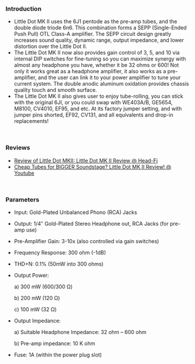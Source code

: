 ### Introduction

- Little Dot MK II uses the 6J1 pentode as the pre-amp tubes, and the double diode triode 6n6. This combination forms a SEPP (Single-Ended Push Pull) OTL Class-A amplifier. The SEPP circuit design greatly increases sound quality, dynamic range, output impedance, and lower distortion over the Little Dot II.
- The Little Dot MK II now also provides gain control of 3, 5, and 10 via internal DIP switches for fine-tuning so you can maximize synergy with almost any headphone you have, whether it be 32 ohms or 600! Not only it works great as a headphone amplifier, it also works as a pre-amplifier, and the user can link it to your power amplifier to tune your current system. The double anodic aluminum oxidation provides chassis quality touch and smooth surface.
- The Little Dot MK II also gives user to enjoy tube-rolling, you can stick with the original 6JI, or you could swap with WE403A/B, GE5654, M8100, CV4010, EF95, and etc. At its factory jumper setting, and with jumper pins shorted, EF92, CV131, and all equivalents and drop-in replacements!

<BR>

### Reviews

- [Review of Little Dot MKII: Little Dot MK II Review @ Head-Fi](https://www.head-fi.org/showcase/little-dot-mk-ii.12097/)
- [Cheap Tubes for BIGGER Soundstage? Little Dot MK II Review! @ Youtube](https://www.youtube.com/watch?v=65y_2yc_vZs&t=7s)

<BR>

### Parameters

- Input: Gold-Plated Unbalanced Phono (RCA) Jacks

- Output: 1/4″ Gold-Plated Stereo Headphone out, RCA Jacks (for pre-amp use)

- Pre-Amplifier Gain: 3-10x (also controlled via gain switches)

- Frequency Response: 300 ohm (-1dB)

- THD+N: 0.1% (50mW into 300 ohms)

- Output Power:

  a) 300 mW   (600/300 Ω)

  b) 200 mW   (120 Ω)

  c) 100 mW   (32  Ω)

- Output Impedance:

  a) Suitable Headphone Impedance: 32 ohm – 600 ohm

  b) Pre-amp impedance: 10 K ohm

- Fuse: 1A (within the power plug slot)